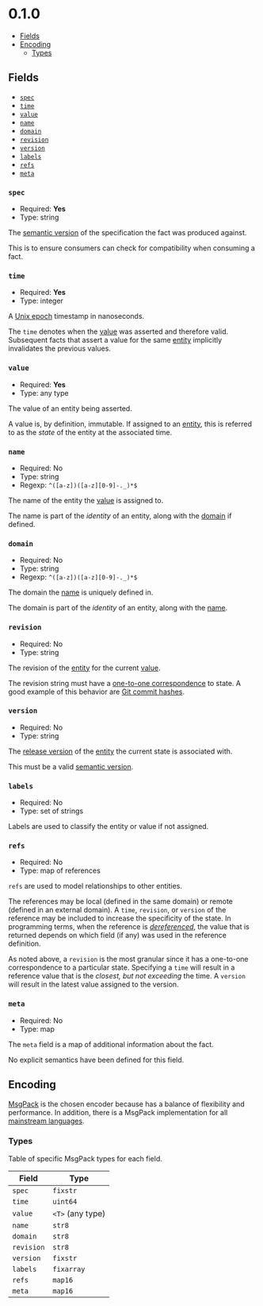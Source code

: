 # 0.1.0

- [Fields](#fields)
- [Encoding](#encoding)
    - [Types](#types)


## Fields

- [`spec`](#spec)
- [`time`](#time)
- [`value`](#value)
- [`name`](#name)
- [`domain`](#domain)
- [`revision`](#revision)
- [`version`](#version)
- [`labels`](#labels)
- [`refs`](#refs)
- [`meta`](#meta)

### `spec`

- Required: **Yes**
- Type: string

The [semantic version](http://semver.org) of the specification the fact was produced against.

This is to ensure consumers can check for compatibility when consuming a fact.


### `time`

- Required: **Yes**
- Type: integer

A [Unix epoch](https://en.wikipedia.org/wiki/Unix_time) timestamp in nanoseconds.

The `time` denotes when the [value](#value) was asserted and therefore valid. Subsequent facts that assert a value for the same [entity](#name) implicitly invalidates the previous values.


### `value`

- Required: **Yes**
- Type: any type

The value of an entity being asserted.

A value is, by definition, immutable. If assigned to an [entity](#name), this is referred to as the *state* of the entity at the associated time.


### `name`

- Required: No
- Type: string
- Regexp: `^([a-z])([a-z][0-9]-._)*$`

The name of the entity the [value](#value) is assigned to.

The name is part of the *identity* of an entity, along with the [domain](#domain) if defined.


### `domain`

- Required: No
- Type: string
- Regexp: `^([a-z])([a-z][0-9]-._)*$`

The domain the [name](#name) is uniquely defined in.

The domain is part of the *identity* of an entity, along with the [name](#name).


### `revision`

- Required: No
- Type: string

The revision of the [entity](#name) for the current [value](#value).

The revision string must have a [one-to-one correspondence](https://en.wikipedia.org/wiki/Bijection) to state. A good example of this behavior are [Git commit hashes](https://git-scm.com/book/en/v2/Git-Internals-Git-Objects#Commit-Objects).


### `version`

- Required: No
- Type: string

The [release version](https://en.wikipedia.org/wiki/Software_release_life_cycle) of the [entity](#name) the current state is associated with.

This must be a valid [semantic version](http://semver.org).


### `labels`

- Required: No
- Type: set of strings

Labels are used to classify the entity or value if not assigned.


### `refs`

- Required: No
- Type: map of references

`refs` are used to model relationships to other entities.

The references may be local (defined in the same domain) or remote (defined in an external domain). A `time`, `revision`, or `version` of the reference may be included to increase the specificity of the state. In programming terms, when the reference is [*dereferenced*](https://en.wikipedia.org/wiki/Dereference_operator), the value that is returned depends on which field (if any) was used in the reference definition.

As noted above, a `revision` is the most granular since it has a one-to-one correspondence to a particular state. Specifying a `time` will result in a reference value that is the *closest, but not exceeding* the time. A `version` will result in the latest value assigned to the version.

### `meta`

- Required: No
- Type: map

The `meta` field is a map of additional information about the fact.

No explicit semantics have been defined for this field.


## Encoding

[MsgPack](http://msgpack.org) is the chosen encoder because has a balance of flexibility and performance. In addition, there is a MsgPack implementation for all [mainstream languages](http://msgpack.org/#languages).

### Types

Table of specific MsgPack types for each field.

Field | Type
------|-----
`spec` | `fixstr`
`time` | `uint64`
`value` | `<T>` (any type)
`name` | `str8`
`domain` | `str8`
`revision` | `str8`
`version` | `fixstr`
`labels` | `fixarray`
`refs` | `map16`
`meta` | `map16`
